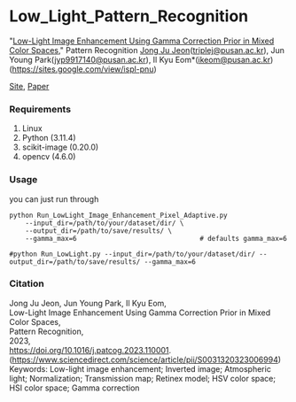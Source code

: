 # Low_Light_Pattern_Recognition

"[Low-Light Image Enhancement Using Gamma Correction Prior in Mixed Color Spaces](https://doi.org/10.1016/j.patcog.2023.110001)," Pattern Recognition
[Jong Ju Jeon](https://github.com/TripleJ2543)(triplej@pusan.ac.kr), Jun Young Park(jyp9917140@pusan.ac.kr), Il Kyu Eom*(ikeom@pusan.ac.kr)(https://sites.google.com/view/ispl-pnu)   

[Site](https://sites.google.com/view/ispl-pnu), [Paper](https://doi.org/10.1016/j.patcog.2023.110001)


### Requirements ###
1. Linux
2. Python (3.11.4)
3. scikit-image (0.20.0)
4. opencv (4.6.0)


### Usage ###
you can just run through
```shell
python Run_LowLight_Image_Enhancement_Pixel_Adaptive.py 
    --input_dir=/path/to/your/dataset/dir/ \
    --output_dir=/path/to/save/results/ \
    --gamma_max=6                               # defaults gamma_max=6

#python Run_LowLight.py --input_dir=/path/to/your/dataset/dir/ --output_dir=/path/to/save/results/ --gamma_max=6

```

### Citation ###
Jong Ju Jeon, Jun Young Park, Il Kyu Eom,   
Low-Light Image Enhancement Using Gamma Correction Prior in Mixed Color Spaces,   
Pattern Recognition,   
2023,   
https://doi.org/10.1016/j.patcog.2023.110001.
(https://www.sciencedirect.com/science/article/pii/S0031320323006994)
Keywords: Low-light image enhancement; Inverted image; Atmospheric light; Normalization; Transmission map; Retinex model; HSV color space; HSI color space; Gamma correction   
